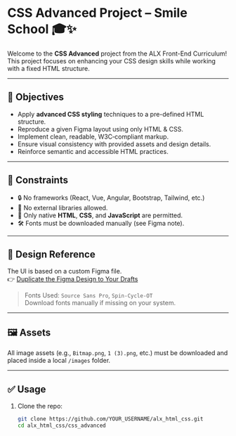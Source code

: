 # CSS Advanced Project – Smile School 🎓✨

Welcome to the **CSS Advanced** project from the ALX Front-End Curriculum!  
This project focuses on enhancing your CSS design skills while working with a fixed HTML structure.

---

## 📜 Objectives

- Apply **advanced CSS styling** techniques to a pre-defined HTML structure.
- Reproduce a given Figma layout using only HTML & CSS.
- Implement clean, readable, W3C‑compliant markup.
- Ensure visual consistency with provided assets and design details.
- Reinforce semantic and accessible HTML practices.

---

## 🚫 Constraints

- 🔒 No frameworks (React, Vue, Angular, Bootstrap, Tailwind, etc.)
- 🔌 No external libraries allowed.
- 🧩 Only native **HTML**, **CSS**, and **JavaScript** are permitted.
- 🛠 Fonts must be downloaded manually (see Figma note).

---

## 🎨 Design Reference

The UI is based on a custom Figma file.  
👉 [Duplicate the Figma Design to Your Drafts](https://figma.com)

> Fonts Used: `Source Sans Pro`, `Spin-Cycle-OT`  
> Download fonts manually if missing on your system.

---

## 🖼 Assets

All image assets (e.g., `Bitmap.png`, `1 (3).png`, etc.) must be downloaded and placed inside a local `/images` folder.

---

## ✅ Usage

1. Clone the repo:
   ```bash
   git clone https://github.com/YOUR_USERNAME/alx_html_css.git
   cd alx_html_css/css_advanced 
